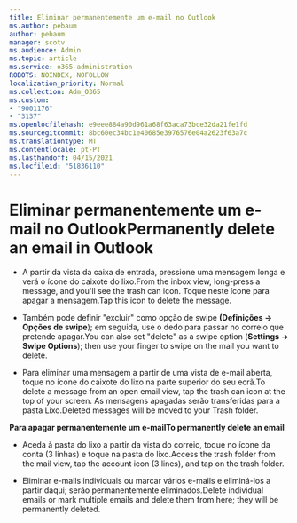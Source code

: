 ```yaml
---
title: Eliminar permanentemente um e-mail no Outlook
ms.author: pebaum
author: pebaum
manager: scotv
ms.audience: Admin
ms.topic: article
ms.service: o365-administration
ROBOTS: NOINDEX, NOFOLLOW
localization_priority: Normal
ms.collection: Adm_O365
ms.custom:
- "9001176"
- "3137"
ms.openlocfilehash: e9eee884a90d961a68f63aca73bce32da21fe1fd
ms.sourcegitcommit: 8bc60ec34bc1e40685e3976576e04a2623f63a7c
ms.translationtype: MT
ms.contentlocale: pt-PT
ms.lasthandoff: 04/15/2021
ms.locfileid: "51836110"
---
```

# <a name="permanently-delete-an-email-in-outlook"></a><span data-ttu-id="224aa-102">Eliminar permanentemente um e-mail no Outlook</span><span class="sxs-lookup"><span data-stu-id="224aa-102">Permanently delete an email in Outlook</span></span>

- <span data-ttu-id="224aa-103">A partir da vista da caixa de entrada, pressione uma mensagem longa e verá o ícone do caixote do lixo.</span><span class="sxs-lookup"><span data-stu-id="224aa-103">From the inbox view, long-press a message, and you'll see the trash can icon.</span></span> <span data-ttu-id="224aa-104">Toque neste ícone para apagar a mensagem.</span><span class="sxs-lookup"><span data-stu-id="224aa-104">Tap this icon to delete the message.</span></span>

- <span data-ttu-id="224aa-105">Também pode definir "excluir" como opção de swipe **(Definições -> Opções de swipe**); em seguida, use o dedo para passar no correio que pretende apagar.</span><span class="sxs-lookup"><span data-stu-id="224aa-105">You can also set "delete" as a swipe option (**Settings -> Swipe Options**); then use your finger to swipe on the mail you want to delete.</span></span> 

- <span data-ttu-id="224aa-106">Para eliminar uma mensagem a partir de uma vista de e-mail aberta, toque no ícone do caixote do lixo na parte superior do seu ecrã.</span><span class="sxs-lookup"><span data-stu-id="224aa-106">To delete a message from an open email view, tap the trash can icon at the top of your screen.</span></span> <span data-ttu-id="224aa-107">As mensagens apagadas serão transferidas para a pasta Lixo.</span><span class="sxs-lookup"><span data-stu-id="224aa-107">Deleted messages will be moved to your Trash folder.</span></span> 

<span data-ttu-id="224aa-108">**Para apagar permanentemente um e-mail**</span><span class="sxs-lookup"><span data-stu-id="224aa-108">**To permanently delete an email**</span></span>

- <span data-ttu-id="224aa-109">Aceda à pasta do lixo a partir da vista do correio, toque no ícone da conta (3 linhas) e toque na pasta do lixo.</span><span class="sxs-lookup"><span data-stu-id="224aa-109">Access the trash folder from the mail view, tap the account icon (3 lines), and tap on the trash folder.</span></span>

- <span data-ttu-id="224aa-110">Eliminar e-mails individuais ou marcar vários e-mails e eliminá-los a partir daqui; serão permanentemente eliminados.</span><span class="sxs-lookup"><span data-stu-id="224aa-110">Delete individual emails or mark multiple emails and delete them from here; they will be permanently deleted.</span></span>